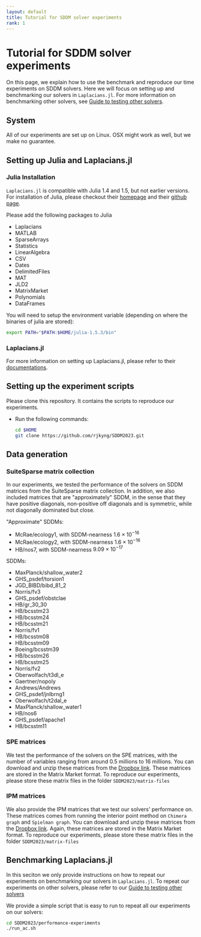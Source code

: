 ```yaml
---
layout: default
title: Tutorial for SDDM solver experiments
rank: 1
---
```


# Tutorial for SDDM solver experiments

On this page, we explain how to use the benchmark and reproduce our time experiments on 
SDDM solvers. Here we will focus on setting up and benchmarking our solvers in `Laplacians.jl`.
For more information on benchmarking other solvers, see [Guide to testing other solvers](Guide.md).

## System 

All of our experiments are set up on Linux. OSX might work as well, but we make no guarantee.

## Setting up Julia and Laplacians.jl

### Julia Installation

`Laplacians.jl` is compatible with Julia 1.4 and 1.5, but not earlier versions. For installation 
of Julia, please checkout their [homepage](https://julialang.org/) and their 
[github page](https://github.com/JuliaLang/julia).

Please add the following packages to Julia
- Laplacians
- MATLAB
- SparseArrays
- Statistics
- LinearAlgebra
- CSV
- Dates
- DelimitedFiles
- MAT
- JLD2
- MatrixMarket
- Polynomials
- DataFrames

You will need to setup the environment variable (depending on where the binaries of julia 
are stored):
```bash
export PATH="$PATH:$HOME/julia-1.5.3/bin"
```

### Laplacians.jl

For more information on setting up Laplacians.jl, please refer to their [documentations](https://docs.juliahub.com/Laplacians/poVbr/1.1.1/). 
<!-- This is probably not the correct version though -->

## Setting up the experiment scripts

Please clone this repository. It contains the scripts to reproduce our experiments. 
<!-- There might be changes to the exact repo which we clone from -->

- Run the following commands:

    ```bash
    cd $HOME
    git clone https://github.com/rjkyng/SDDM2023.git
    ```

## Data generation

### SuiteSparse matrix collection

In our experiments, we tested the performance of the solvers on SDDM matrices from
the SuiteSparse matrix collection. In addition, we also included matrices
that are "approximately" SDDM, in the sense that they have positive diagonals, non-positive off diagonals and is symmetric, while not diagonally dominated but close.

"Approximate" SDDMs:

- McRae/ecology1, with SDDM-nearness $1.6\times 10^{-16}$
- McRae/ecology2, with SDDM-nearness $1.6\times 10^{-16}$
- HB/nos7, with SDDM-nearness $9.09\times 10^{-17}$

SDDMs:

- MaxPlanck/shallow_water2
- GHS_psdef/torsion1
- JGD_BIBD/bibd_81_2
- Norris/fv3
- GHS_psdef/obstclae
- HB/gr_30_30
- HB/bcsstm23
- HB/bcsstm24
- HB/bcsstm21
- Norris/fv1
- HB/bcsstm08
- HB/bcsstm09
- Boeing/bcsstm39
- HB/bcsstm26
- HB/bcsstm25
- Norris/fv2
- Oberwolfach/t3dl_e
- Gaertner/nopoly
- Andrews/Andrews
- GHS_psdef/jnlbrng1
- Oberwolfach/t2dal_e
- MaxPlanck/shallow_water1
- HB/nos6
- GHS_psdef/apache1
- HB/bcsstm11

### SPE matrices

We test the performance of the solvers on the SPE matrices, with the number of variables ranging from around 0.5 millions to 16 millions. You can download and unzip these matrices from the [Dropbox link](https://www.dropbox.com/s/7fp4yq69brcew8g/spe.zip?dl=0). These matrices are stored in the Matrix Market format. To reproduce our experiments, please store these matrix files in the folder `SDDM2023/matrix-files`

### IPM matrices

We also provide the IPM matrices that we test our solvers' performance on. These matrices comes from running the interior point method on `Chimera graph` and `Spielman graph`. You can download and unzip these matrices from the [Dropbox link](https://www.dropbox.com/s/qvobilehu9vzeqm/ipmMat.zip?dl=0). Again, these matrices are stored in the Matrix Market format. To reproduce our experiments, please store these matrix files in the folder `SDDM2023/matrix-files`
## Benchmarking Laplacians.jl

In this seciton we only provide instructions on how 
to repeat our experiments on benchmarking our solvers in `Laplacians.jl`.
To repeat our experiments on other solvers, please refer to 
our [Guide to testing other solvers](Guide.md)

We provide a simple script that is easy to run to repeat all our 
experiments on our solvers:

```bash
cd SDDM2023/performance-experiments
./run_ac.sh
```
